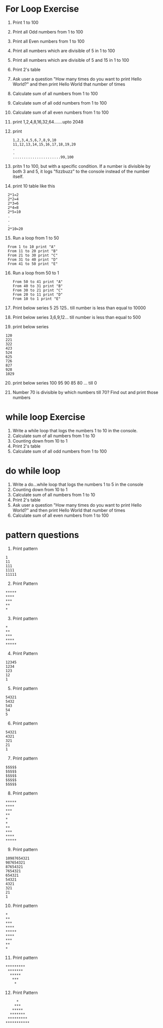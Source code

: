 # For Loop Exercise

1. Print 1 to 100
2. Print all Odd numbers from 1 to 100
3. Print all Even numbers from 1 to 100
4. Print all numbers which are divisible of 5 in 1 to 100
5. Print all numbers which are divisible of 5 and 15 in 1 to 100
6. Print 2's table
7. Ask user a question "How many times do you want to print Hello World?" and then print Hello World that number of times
8. Calculate sum of all numbers from 1 to 100
9. Calculate sum of all odd numbers from 1 to 100
10. Calculate sum of all even numbers from 1 to 100
11. print 1,2,4,8,16,32,64.......upto 2048
12. print
    ```
    1,2,3,4,5,6,7,8,9,10
    11,12,13,14,15,16,17,18,19,20
    .
    .
    ......................99,100
    ```
13. pritn 1 to 100, but with a specific condition. If a number is divisible by both 3 and 5, it logs "fizzbuzz" to the console instead of the number itself.

14. print 10 table like this

```
 2*1=2
 2*2=4
 2*3=6
 2*4=8
 2*5=10
 .
 .
 .
 2*10=20
```

15. Run a loop from 1 to 50

```
 From 1 to 10 print "A"
 From 11 to 20 print "B"
 From 21 to 30 print "C"
 From 31 to 40 print "D"
 From 41 to 50 print "E"
```

16. Run a loop from 50 to 1
    ```
    From 50 to 41 print "A"
    From 40 to 31 print "B"
    From 30 to 21 print "C"
    From 20 to 11 print "D"
    From 10 to 1 print "E"
    ```
17. Print below series
    5 25 125.. till number is less than equal to 10000

18. Print below series
    3,6,9,12... till number is less than equal to 500

19. print below series

```
120
221
322
423
524
625
726
827
928
1029

```

20. print below series
    100 95 90 85 80 ... till 0

21. Number 70 is divisible by which numbers till 70? Find out and print those numbers

# while loop Exercise

1. Write a while loop that logs the numbers 1 to 10 in the console.
2. Calculate sum of all numbers from 1 to 10
3. Counting down from 10 to 1
4. Print 2's table
5. Calculate sum of all odd numbers from 1 to 100

# do while loop

1. Write a do...while loop that logs the numbers 1 to 5 in the console
2. Counting down from 10 to 1
3. Calculate sum of all numbers from 1 to 10
4. Print 2's table
5. Ask user a question "How many times do you want to print Hello World?" and then print Hello World that number of times
6. Calculate sum of all even numbers from 1 to 100

# pattern questions

1. Print pattern

```
1
11
111
1111
11111
```

2. Print Pattern

```
*****
****
***
**
*
```

3. Print pattern

```
*
**
***
****
*****
```

4. Print Pattern

```
12345
1234
123
12
1
```

5. Print pattern

```
54321
5432
543
54
5
```

6. Print pattern

```
54321
4321
321
21
1
```

7. Print pattern

```
$$$$$
$$$$$
$$$$$
$$$$$
$$$$$
```

8. Print pattern

```
*****
****
***
**
*
*
**
***
****
*****
```

9. Print pattern

```
10987654321
987654321
87654321
7654321
654321
54321
4321
321
21
1
```

10. Print pattern

```
*
**
***
****
*****
****
***
**
*
```

11. Print pattern

```
*********
 *******
  *****
   ***
    *
```

12. Print Pattern

```
     *
    ***
   *****
  *******
 *********
***********
```

